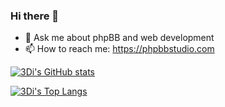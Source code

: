 ### Hi there 👋

- 💬 Ask me about phpBB and web development
- 📫 How to reach me: https://phpbbstudio.com

[![3Di's GitHub stats](https://github-readme-stats.vercel.app/api?username=3D-I&count_private=trues&show_icons=true&theme=dark)](https://github.com/anuraghazra/github-readme-stats)

[![3Di's Top Langs](https://github-readme-stats.vercel.app/api/top-langs/?username=3D-I&count_private=trues&show_icons=true&theme=dark&layout=compact)](https://github.com/anuraghazra/github-readme-stats)
